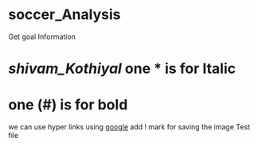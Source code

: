 # soccer_Analysis
Get goal Information
# *shivam_Kothiyal* one * is for Italic
# one (#) is for bold
we can use hyper links using [google](https://www.google.com/)
add ! mark for saving the image
Test file

